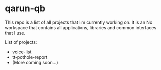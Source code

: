 # qarun-qb

This repo is a list of all projects that I'm currently working on. It is an Nx workspace that contains all applications, libraries and common interfaces that I use.

List of projects:
 - voice-list
 - tt-pothole-report
 - (More coming soon...)
